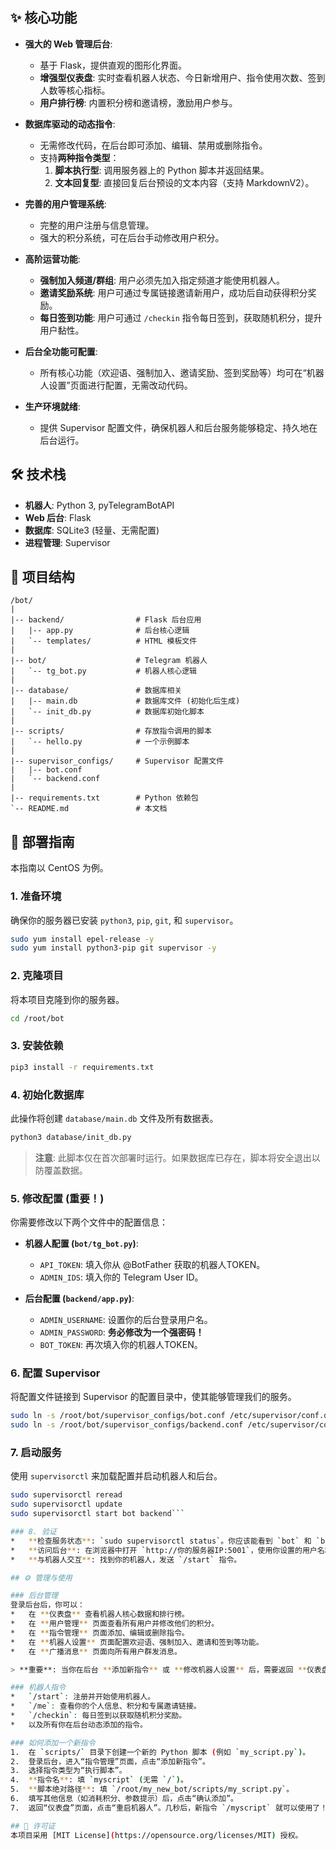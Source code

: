 ## ✨ 核心功能

*   **强大的 Web 管理后台**:
    *   基于 Flask，提供直观的图形化界面。
    *   **增强型仪表盘**: 实时查看机器人状态、今日新增用户、指令使用次数、签到人数等核心指标。
    *   **用户排行榜**: 内置积分榜和邀请榜，激励用户参与。

*   **数据库驱动的动态指令**:
    *   无需修改代码，在后台即可添加、编辑、禁用或删除指令。
    *   支持**两种指令类型**：
        1.  **脚本执行型**: 调用服务器上的 Python 脚本并返回结果。
        2.  **文本回复型**: 直接回复后台预设的文本内容（支持 MarkdownV2）。

*   **完善的用户管理系统**:
    *   完整的用户注册与信息管理。
    *   强大的积分系统，可在后台手动修改用户积分。

*   **高阶运营功能**:
    *   **强制加入频道/群组**: 用户必须先加入指定频道才能使用机器人。
    *   **邀请奖励系统**: 用户可通过专属链接邀请新用户，成功后自动获得积分奖励。
    *   **每日签到功能**: 用户可通过 `/checkin` 指令每日签到，获取随机积分，提升用户黏性。

*   **后台全功能可配置**:
    *   所有核心功能（欢迎语、强制加入、邀请奖励、签到奖励等）均可在“机器人设置”页面进行配置，无需改动代码。

*   **生产环境就绪**:
    *   提供 Supervisor 配置文件，确保机器人和后台服务能够稳定、持久地在后台运行。

## 🛠️ 技术栈

*   **机器人**: Python 3, pyTelegramBotAPI
*   **Web 后台**: Flask
*   **数据库**: SQLite3 (轻量、无需配置)
*   **进程管理**: Supervisor

## 📂 项目结构

```
/bot/
|
|-- backend/                # Flask 后台应用
|   |-- app.py              # 后台核心逻辑
|   `-- templates/          # HTML 模板文件
|
|-- bot/                    # Telegram 机器人
|   `-- tg_bot.py           # 机器人核心逻辑
|
|-- database/               # 数据库相关
|   |-- main.db             # 数据库文件 (初始化后生成)
|   `-- init_db.py          # 数据库初始化脚本
|
|-- scripts/                # 存放指令调用的脚本
|   `-- hello.py            # 一个示例脚本
|
|-- supervisor_configs/     # Supervisor 配置文件
|   |-- bot.conf
|   `-- backend.conf
|
|-- requirements.txt        # Python 依赖包
`-- README.md               # 本文档
```

## 🚀 部署指南

本指南以 CentOS 为例。

### 1. 准备环境
确保你的服务器已安装 `python3`, `pip`, `git`, 和 `supervisor`。
```bash
sudo yum install epel-release -y
sudo yum install python3-pip git supervisor -y
```

### 2. 克隆项目
将本项目克隆到你的服务器。
```bash
cd /root/bot
```

### 3. 安装依赖
```bash
pip3 install -r requirements.txt
```

### 4. 初始化数据库
此操作将创建 `database/main.db` 文件及所有数据表。
```bash
python3 database/init_db.py
```
> **注意**: 此脚本仅在首次部署时运行。如果数据库已存在，脚本将安全退出以防覆盖数据。

### 5. 修改配置 (重要！)
你需要修改以下两个文件中的配置信息：

*   **机器人配置 (`bot/tg_bot.py`)**:
    *   `API_TOKEN`: 填入你从 @BotFather 获取的机器人TOKEN。
    *   `ADMIN_IDS`: 填入你的 Telegram User ID。

*   **后台配置 (`backend/app.py`)**:
    *   `ADMIN_USERNAME`: 设置你的后台登录用户名。
    *   `ADMIN_PASSWORD`: **务必修改为一个强密码！**
    *   `BOT_TOKEN`: 再次填入你的机器人TOKEN。

### 6. 配置 Supervisor
将配置文件链接到 Supervisor 的配置目录中，使其能够管理我们的服务。
```bash
sudo ln -s /root/bot/supervisor_configs/bot.conf /etc/supervisor/conf.d/bot.conf
sudo ln -s /root/bot/supervisor_configs/backend.conf /etc/supervisor/conf.d/backend.conf
```

### 7. 启动服务
使用 `supervisorctl` 来加载配置并启动机器人和后台。
```bash
sudo supervisorctl reread
sudo supervisorctl update
sudo supervisorctl start bot backend```

### 8. 验证
*   **检查服务状态**: `sudo supervisorctl status`。你应该能看到 `bot` 和 `backend` 都处于 `RUNNING` 状态。
*   **访问后台**: 在浏览器中打开 `http://你的服务器IP:5001`，使用你设置的用户名和密码登录。
*   **与机器人交互**: 找到你的机器人，发送 `/start` 指令。

## ⚙️ 管理与使用

### 后台管理
登录后台后，你可以：
*   在 **仪表盘** 查看机器人核心数据和排行榜。
*   在 **用户管理** 页面查看所有用户并修改他们的积分。
*   在 **指令管理** 页面添加、编辑或删除指令。
*   在 **机器人设置** 页面配置欢迎语、强制加入、邀请和签到等功能。
*   在 **广播消息** 页面向所有用户群发消息。

> **重要**: 当你在后台 **添加新指令** 或 **修改机器人设置** 后，需要返回 **仪表盘** 点击 **“重启机器人”** 按钮来使新配置生效。

### 机器人指令
*   `/start`: 注册并开始使用机器人。
*   `/me`: 查看你的个人信息、积分和专属邀请链接。
*   `/checkin`: 每日签到以获取随机积分奖励。
*   以及所有你在后台动态添加的指令。

### 如何添加一个新指令
1.  在 `scripts/` 目录下创建一个新的 Python 脚本 (例如 `my_script.py`)。
2.  登录后台，进入“指令管理”页面，点击“添加新指令”。
3.  选择指令类型为“执行脚本”。
4.  **指令名**: 填 `myscript` (无需 `/`)。
5.  **脚本绝对路径**: 填 `/root/my_new_bot/scripts/my_script.py`。
6.  填写其他信息（如消耗积分、参数提示）后，点击“确认添加”。
7.  返回“仪表盘”页面，点击“重启机器人”。几秒后，新指令 `/myscript` 就可以使用了！

## 📄 许可证
本项目采用 [MIT License](https://opensource.org/licenses/MIT) 授权。
